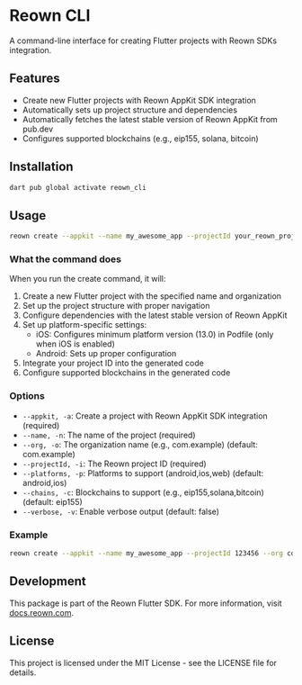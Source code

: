 <!-- 
This README describes the package. If you publish this package to pub.dev,
this README's contents appear on the landing page for your package.

For information about how to write a good package README, see the guide for
[writing package pages](https://dart.dev/tools/pub/writing-package-pages). 

For general information about developing packages, see the Dart guide for
[creating packages](https://dart.dev/guides/libraries/create-packages)
and the Flutter guide for
[developing packages and plugins](https://flutter.dev/to/develop-packages). 
-->

# Reown CLI

A command-line interface for creating Flutter projects with Reown SDKs integration.

## Features

- Create new Flutter projects with Reown AppKit SDK integration
- Automatically sets up project structure and dependencies
- Automatically fetches the latest stable version of Reown AppKit from pub.dev
- Configures supported blockchains (e.g., eip155, solana, bitcoin)

## Installation

```bash
dart pub global activate reown_cli
```

## Usage

```bash
reown create --appkit --name my_awesome_app --projectId your_reown_project_id
```

### What the command does

When you run the create command, it will:
1. Create a new Flutter project with the specified name and organization
2. Set up the project structure with proper navigation
3. Configure dependencies with the latest stable version of Reown AppKit
4. Set up platform-specific settings:
   - iOS: Configures minimum platform version (13.0) in Podfile (only when iOS is enabled)
   - Android: Sets up proper configuration
5. Integrate your project ID into the generated code
6. Configure supported blockchains in the generated code

### Options

- `--appkit, -a`: Create a project with Reown AppKit SDK integration (required)
- `--name, -n`: The name of the project (required)
- `--org, -o`: The organization name (e.g., com.example) (default: com.example)
- `--projectId, -i`: The Reown project ID (required)
- `--platforms, -p`: Platforms to support (android,ios,web) (default: android,ios)
- `--chains, -c`: Blockchains to support (e.g., eip155,solana,bitcoin) (default: eip155)
- `--verbose, -v`: Enable verbose output (default: false)

### Example

```bash
reown create --appkit --name my_awesome_app --projectId 123456 --org com.testing --platforms ios,android --chains eip155,solana,bitcoin --verbose
```

## Development

This package is part of the Reown Flutter SDK. For more information, visit [docs.reown.com](https://docs.reown.com).

## License

This project is licensed under the MIT License - see the LICENSE file for details.
